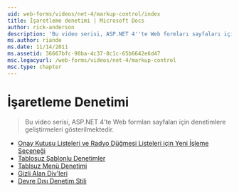 ```yaml
---
uid: web-forms/videos/net-4/markup-control/index
title: İşaretleme denetimi | Microsoft Docs
author: rick-anderson
description: 'Bu video serisi, ASP.NET 4''te Web formları sayfaları için denetimlere geliştirmeleri gösterilmektedir.'
ms.author: riande
ms.date: 11/14/2011
ms.assetid: 36667bfc-90ba-4c37-8c1c-65b6642e6d47
msc.legacyurl: /web-forms/videos/net-4/markup-control
msc.type: chapter
---
```

<a name="markup-control"></a>İşaretleme Denetimi
====================
> Bu video serisi, ASP.NET 4'te Web formları sayfaları için denetimlere geliştirmeleri gösterilmektedir.


- [Onay Kutusu Listeleri ve Radyo Düğmesi Listeleri için Yeni İşleme Seçeneği](aspnet-4-quick-hit-new-rendering-option-for-check-box-lists-and-radio-button-lists.md)
- [Tablosuz Şablonlu Denetimler](aspnet-4-quick-hit-table-free-templated-controls.md)
- [Tablsuz Menü Denetimi](aspnet-4-quick-hit-tableless-menu-control.md)
- [Gizli Alan Div'leri](aspnet-4-quick-hit-hidden-field-divs.md)
- [Devre Dışı Denetim Stili](aspnet-4-quick-hit-disabled-control-styling.md)

